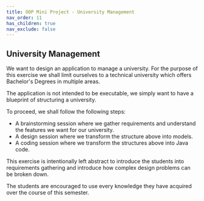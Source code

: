 ```yaml
---
title: OOP Mini Project - University Management
nav_order: 11
has_children: true
nav_exclude: false
---
```


## University Management

We want to design an application to manage a university. For the purpose of this
exercise we shall limit ourselves to a technical university which offers
Bachelor's Degrees in multiple areas.

The application is not intended to be executable, we simply want to have a blueprint 
of structuring a university.

To proceed, we shall follow the following steps:

- A brainstorming session where we gather requirements and understand the features we want for our university.
- A design session where we transform the structure above into models.
- A coding session where we transform the structures above into Java code.

This exercise is intentionally left abstract to introduce the students into requirements 
gathering and introduce how complex design problems can be broken down.

The students are encouraged to use every knowledge they have acquired over 
the course of this semester.
